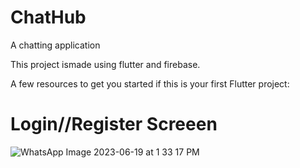 # ChatHub

A chatting application

This project ismade using flutter and firebase.

A few resources to get you started if this is your first Flutter project:

# Login//Register Screeen

![WhatsApp Image 2023-06-19 at 1 33 17 PM](https://github.com/jasi341/ChatHub/assets/115690060/c5edb7f5-8af3-42e2-855a-d7029c546dd7)
